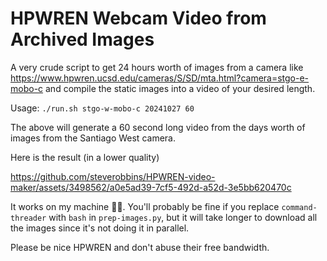 HPWREN Webcam Video from Archived Images
===

A very crude script to get 24 hours worth of images from a camera like
https://www.hpwren.ucsd.edu/cameras/S/SD/mta.html?camera=stgo-e-mobo-c and
compile the static images into a video of your desired length.

Usage: `./run.sh stgo-w-mobo-c 20241027 60`

The above will generate a 60 second long video from the days worth of images
from the Santiago West camera.

Here is the result (in a lower quality)

https://github.com/steverobbins/HPWREN-video-maker/assets/3498562/a0e5ad39-7cf5-492d-a52d-3e5bb620470c

It works on my machine :man_shrugging:.  You'll probably be fine if you replace
`command-threader` with `bash` in `prep-images.py`, but it will take longer to
download all the images since it's not doing it in parallel.

Please be nice HPWREN and don't abuse their free bandwidth.
